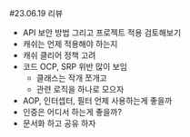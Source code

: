 #23.06.19 리뷰

- API 보안 방법 그리고 프로젝트 적용 검토해보기
- 캐쉬는 언제 적용해야 하는지
- 캐쉬 클리어 정책 고려
- 코드 OCP, SRP 위반 많이 보임
  - 클래스는 작개 쪼개고
  - 관련 로직을 하나로 모으자
- AOP, 인터셉터, 필터 언제 사용하는게 좋을까
- 인증은 어디서 하는게 좋을까?
- 문서화 하고 공유 하자
